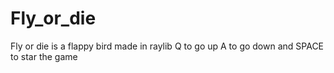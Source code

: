 # Fly_or_die
Fly or die is a flappy bird made in raylib
Q to go up A to go down and SPACE to star the game
